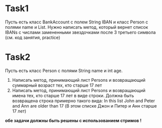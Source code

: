  # Task1  
Пусть есть класс BankAccount  с полем  String IBAN   и класс Person c  полями name и List<BankAccount>.
Нужно написать метод, который вернет список IBANs  с числами замененными звездочками после 3 третьего символа
(см. код занятия, practice)  

# Task2    
Пусть есть класс Person с полями String  name  и int  age. 
1. Написать метод, принимающий лист Persons и возвращающий суммарный возраст тех, кто старше 17 лет
2. Написать метод, принимающий лист Persons и  возвращающий имена тех, кто старше 17 лет в виде строки.
    Должна быть возвращена строка примерно такого вида:  In this list John and Peter and Ann are older than 17
   (В этом списке Джон и Питер и Анн старше 17 лет)  

**обе задачи должны быть решены с использованием стримов !**